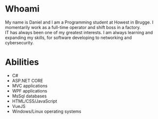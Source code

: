 # Whoami

My name is Daniel and I am a Programming student at Howest in Brugge. I momentarily work as a full-time operator and shift boss in a factory.<br>
IT has always been one of my greatest interests. I am always learning and expanding my skills, for software developing to networking and cybersecurity.

# Abilities

* C#
* ASP.NET CORE
* MVC applications
* WPF applications
* MsSql databases
* HTML/CSS/JavaScript
* VueJS
* Windows/Linux operating systems

<!---
Apostol-Daniel/Apostol-Daniel is a ✨ special ✨ repository because its `README.md` (this file) appears on your GitHub profile.
You can click the Preview link to take a look at your changes.
--->

